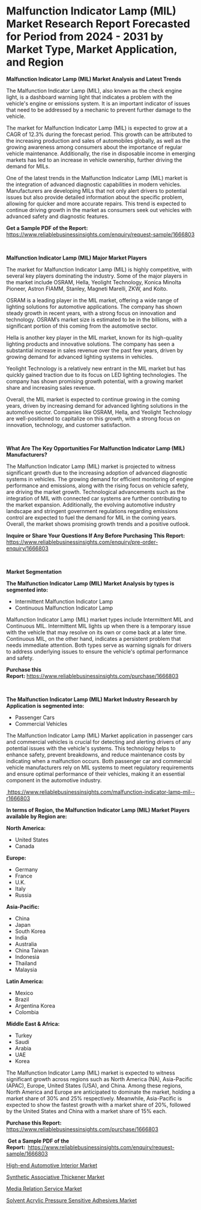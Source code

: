 <p><h1>Malfunction Indicator Lamp (MIL) Market Research Report Forecasted for Period from 2024 -  2031 by Market Type, Market Application, and Region</h1></p><p><strong>Malfunction Indicator Lamp (MIL) Market Analysis and Latest Trends</strong></p>
<p><p>The Malfunction Indicator Lamp (MIL), also known as the check engine light, is a dashboard warning light that indicates a problem with the vehicle's engine or emissions system. It is an important indicator of issues that need to be addressed by a mechanic to prevent further damage to the vehicle.</p><p>The market for Malfunction Indicator Lamp (MIL) is expected to grow at a CAGR of 12.3% during the forecast period. This growth can be attributed to the increasing production and sales of automobiles globally, as well as the growing awareness among consumers about the importance of regular vehicle maintenance. Additionally, the rise in disposable income in emerging markets has led to an increase in vehicle ownership, further driving the demand for MILs.</p><p>One of the latest trends in the Malfunction Indicator Lamp (MIL) market is the integration of advanced diagnostic capabilities in modern vehicles. Manufacturers are developing MILs that not only alert drivers to potential issues but also provide detailed information about the specific problem, allowing for quicker and more accurate repairs. This trend is expected to continue driving growth in the market as consumers seek out vehicles with advanced safety and diagnostic features.</p></p>
<p><strong>Get a Sample PDF of the Report:&nbsp;</strong> <a href="https://www.reliablebusinessinsights.com/enquiry/request-sample/1666803">https://www.reliablebusinessinsights.com/enquiry/request-sample/1666803</a></p>
<p>&nbsp;</p>
<p><strong>Malfunction Indicator Lamp (MIL) Major Market Players</strong></p>
<p><p>The market for Malfunction Indicator Lamp (MIL) is highly competitive, with several key players dominating the industry. Some of the major players in the market include OSRAM, Hella, Yeolight Technology, Konica Minolta Pioneer, Astron FIAMM, Stanley, Magneti Marelli, ZKW, and Koito.</p><p>OSRAM is a leading player in the MIL market, offering a wide range of lighting solutions for automotive applications. The company has shown steady growth in recent years, with a strong focus on innovation and technology. OSRAM’s market size is estimated to be in the billions, with a significant portion of this coming from the automotive sector.</p><p>Hella is another key player in the MIL market, known for its high-quality lighting products and innovative solutions. The company has seen a substantial increase in sales revenue over the past few years, driven by growing demand for advanced lighting systems in vehicles.</p><p>Yeolight Technology is a relatively new entrant in the MIL market but has quickly gained traction due to its focus on LED lighting technologies. The company has shown promising growth potential, with a growing market share and increasing sales revenue.</p><p>Overall, the MIL market is expected to continue growing in the coming years, driven by increasing demand for advanced lighting solutions in the automotive sector. Companies like OSRAM, Hella, and Yeolight Technology are well-positioned to capitalize on this growth, with a strong focus on innovation, technology, and customer satisfaction.</p></p>
<p>&nbsp;</p>
<p><strong>What Are The Key Opportunities For Malfunction Indicator Lamp (MIL) Manufacturers?</strong></p>
<p><p>The Malfunction Indicator Lamp (MIL) market is projected to witness significant growth due to the increasing adoption of advanced diagnostic systems in vehicles. The growing demand for efficient monitoring of engine performance and emissions, along with the rising focus on vehicle safety, are driving the market growth. Technological advancements such as the integration of MIL with connected car systems are further contributing to the market expansion. Additionally, the evolving automotive industry landscape and stringent government regulations regarding emissions control are expected to fuel the demand for MIL in the coming years. Overall, the market shows promising growth trends and a positive outlook.</p></p>
<p><strong>Inquire or Share Your Questions If Any Before Purchasing This Report:</strong> <a href="https://www.reliablebusinessinsights.com/enquiry/pre-order-enquiry/1666803">https://www.reliablebusinessinsights.com/enquiry/pre-order-enquiry/1666803</a></p>
<p>&nbsp;</p>
<p><strong>Market Segmentation</strong></p>
<p><strong>The Malfunction Indicator Lamp (MIL) Market Analysis by types is segmented into:</strong></p>
<p><ul><li>Intermittent Malfunction Indicator Lamp</li><li>Continuous Malfunction Indicator Lamp</li></ul></p>
<p><p>Malfunction Indicator Lamp (MIL) market types include Intermittent MIL and Continuous MIL. Intermittent MIL lights up when there is a temporary issue with the vehicle that may resolve on its own or come back at a later time. Continuous MIL, on the other hand, indicates a persistent problem that needs immediate attention. Both types serve as warning signals for drivers to address underlying issues to ensure the vehicle's optimal performance and safety.</p></p>
<p><strong>Purchase this Report:&nbsp;</strong><a href="https://www.reliablebusinessinsights.com/purchase/1666803">https://www.reliablebusinessinsights.com/purchase/1666803</a></p>
<p>&nbsp;</p>
<p><strong>The Malfunction Indicator Lamp (MIL) Market Industry Research by Application is segmented into:</strong></p>
<p><ul><li>Passenger Cars</li><li>Commercial Vehicles</li></ul></p>
<p><p>The Malfunction Indicator Lamp (MIL) Market application in passenger cars and commercial vehicles is crucial for detecting and alerting drivers of any potential issues with the vehicle's systems. This technology helps to enhance safety, prevent breakdowns, and reduce maintenance costs by indicating when a malfunction occurs. Both passenger car and commercial vehicle manufacturers rely on MIL systems to meet regulatory requirements and ensure optimal performance of their vehicles, making it an essential component in the automotive industry.</p></p>
<p><a href="https://www.reliablebusinessinsights.com/malfunction-indicator-lamp-mil--r1666803">&nbsp;https://www.reliablebusinessinsights.com/malfunction-indicator-lamp-mil--r1666803</a></p>
<p><strong>In terms of Region, the Malfunction Indicator Lamp (MIL) Market Players available by Region are:</strong></p>
<p>
    <p> <strong> North America: </strong>
        <ul>
            <li>United States</li>
            <li>Canada</li>
        </ul>
        </p> 
    <p> <strong> Europe: </strong>
        <ul>
            <li>Germany</li>
            <li>France</li>
            <li>U.K.</li>
            <li>Italy</li>
            <li>Russia</li>
        </ul>
        </p> 
    <p> <strong> Asia-Pacific: </strong>
        <ul>
            <li>China</li>
            <li>Japan</li>
            <li>South Korea</li>
            <li>India</li>
            <li>Australia</li>
            <li>China Taiwan</li>
            <li>Indonesia</li>
            <li>Thailand</li>
            <li>Malaysia</li>
        </ul>
        </p> 
    <p> <strong> Latin America: </strong>
        <ul>
            <li>Mexico</li>
            <li>Brazil</li>
            <li>Argentina Korea</li>
            <li>Colombia</li>
        </ul>
        </p> 
    <p> <strong> Middle East & Africa: </strong>
        <ul>
            <li>Turkey</li>
            <li>Saudi</li>
            <li>Arabia</li>
            <li>UAE</li>
            <li>Korea</li>
        </ul>
    </p>
    </p>
<p><p>The Malfunction Indicator Lamp (MIL) market is expected to witness significant growth across regions such as North America (NA), Asia-Pacific (APAC), Europe, United States (USA), and China. Among these regions, North America and Europe are anticipated to dominate the market, holding a market share of 30% and 25% respectively. Meanwhile, Asia-Pacific is expected to show the fastest growth with a market share of 20%, followed by the United States and China with a market share of 15% each.</p></p>
<p><strong>Purchase this Report: </strong><a href="https://www.reliablebusinessinsights.com/purchase/1666803">https://www.reliablebusinessinsights.com/purchase/1666803</a></p>
<p>&nbsp;<strong>Get a Sample PDF of the Report:&nbsp;&nbsp;</strong><a href="https://www.reliablebusinessinsights.com/enquiry/request-sample/1666803">https://www.reliablebusinessinsights.com/enquiry/request-sample/1666803</a></p>
<p><strong></strong></p>
<p><p><a href="https://medium.com/@bernadette.james576/global-high-end-automotive-interior-market-status-2024-2031-and-forecast-by-region-product-5ccf2220c785">High-end Automotive Interior Market</a></p><p><a href="https://github.com/rionkhanvai01/Market-Research-Report-List-1/blob/main/synthetic-associative-thickener-market.md">Synthetic Associative Thickener Market</a></p><p><a href="https://medium.com/@chellamarie1961/insights-into-media-relation-service-market-share-and-competitive-landscape-for-period-from-2024-to-03f1f04519cf">Media Relation Service Market</a></p><p><a href="https://github.com/haleemasakdiya1/Market-Research-Report-List-1/blob/main/solvent-acrylic-pressure-sensitive-adhesives-market.md">Solvent Acrylic Pressure Sensitive Adhesives Market</a></p></p>